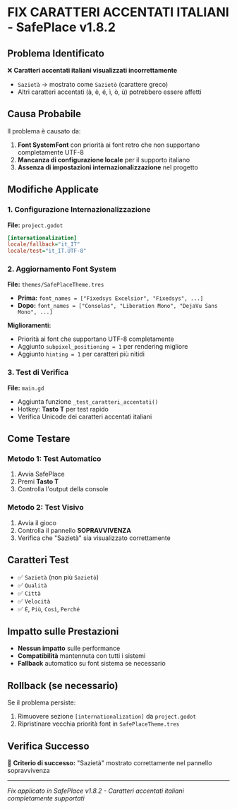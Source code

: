 # FIX CARATTERI ACCENTATI ITALIANI - SafePlace v1.8.2

## Problema Identificato
❌ **Caratteri accentati italiani visualizzati incorrettamente**
- `Sazietà` → mostrato come `Sazietò` (carattere greco)
- Altri caratteri accentati (à, è, é, ì, ò, ù) potrebbero essere affetti

## Causa Probabile
Il problema è causato da:
1. **Font SystemFont** con priorità ai font retro che non supportano completamente UTF-8
2. **Mancanza di configurazione locale** per il supporto italiano
3. **Assenza di impostazioni internazionalizzazione** nel progetto

## Modifiche Applicate

### 1. Configurazione Internazionalizzazione
**File:** `project.godot`
```ini
[internationalization]
locale/fallback="it_IT"
locale/test="it_IT.UTF-8"
```

### 2. Aggiornamento Font System
**File:** `themes/SafePlaceTheme.tres`
- **Prima:** `font_names = ["Fixedsys Excelsior", "Fixedsys", ...]`
- **Dopo:** `font_names = ["Consolas", "Liberation Mono", "DejaVu Sans Mono", ...]`

**Miglioramenti:**
- Priorità ai font che supportano UTF-8 completamente
- Aggiunto `subpixel_positioning = 1` per rendering migliore
- Aggiunto `hinting = 1` per caratteri più nitidi

### 3. Test di Verifica
**File:** `main.gd`
- Aggiunta funzione `_test_caratteri_accentati()`
- Hotkey: **Tasto T** per test rapido
- Verifica Unicode dei caratteri accentati italiani

## Come Testare

### Metodo 1: Test Automatico
1. Avvia SafePlace
2. Premi **Tasto T**
3. Controlla l'output della console

### Metodo 2: Test Visivo
1. Avvia il gioco
2. Controlla il pannello **SOPRAVVIVENZA**
3. Verifica che "Sazietà" sia visualizzato correttamente

## Caratteri Test
- ✅ `Sazietà` (non più `Sazietò`)
- ✅ `Qualità`
- ✅ `Città`
- ✅ `Velocità`
- ✅ `È`, `Più`, `Così`, `Perché`

## Impatto sulle Prestazioni
- **Nessun impatto** sulle performance
- **Compatibilità** mantennuta con tutti i sistemi
- **Fallback** automatico su font sistema se necessario

## Rollback (se necessario)
Se il problema persiste:
1. Rimuovere sezione `[internationalization]` da `project.godot`
2. Ripristinare vecchia priorità font in `SafePlaceTheme.tres`

## Verifica Successo
🎯 **Criterio di successo:** "Sazietà" mostrato correttamente nel pannello sopravvivenza

---
*Fix applicato in SafePlace v1.8.2 - Caratteri accentati italiani completamente supportati* 